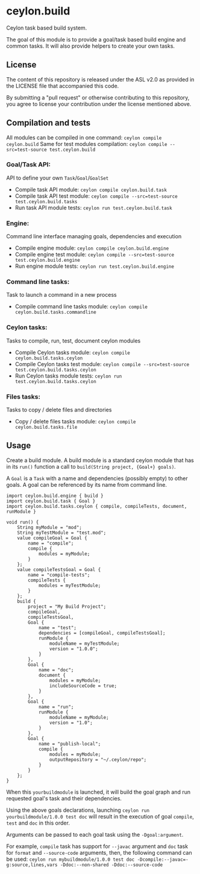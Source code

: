 ceylon.build
============

Ceylon task based build system.

The goal of this module is to provide a goal/task based build engine and common tasks.
It will also provide helpers to create your own tasks.

License
-------

The content of this repository is released under the ASL v2.0
as provided in the LICENSE file that accompanied this code.

By submitting a "pull request" or otherwise contributing to this repository, you
agree to license your contribution under the license mentioned above.

Compilation and tests
----------------------
All modules can be compiled in one command: `ceylon compile ceylon.build`
Same for test modules compilation: `ceylon compile --src=test-source test.ceylon.build`

### Goal/Task API:
API to define your own `Task`/`Goal`/`GoalSet`
* Compile task API module: `ceylon compile ceylon.build.task`
* Compile task API test module: `ceylon compile --src=test-source test.ceylon.build.tasks`
* Run task API module tests: `ceylon run test.ceylon.build.task`

### Engine:
Command line interface managing goals, dependencies and execution
* Compile engine module: `ceylon compile ceylon.build.engine`
* Compile engine test module: `ceylon compile --src=test-source test.ceylon.build.engine`
* Run engine module tests: `ceylon run test.ceylon.build.engine`

### Command line tasks:
Task to launch a command in a new process
* Compile command line tasks module: `ceylon compile ceylon.build.tasks.commandline`

### Ceylon tasks:
Tasks to compile, run, test, document ceylon modules
* Compile Ceylon tasks module: `ceylon compile ceylon.build.tasks.ceylon`
* Compile Ceylon tasks test module: `ceylon compile --src=test-source test.ceylon.build.tasks.ceylon`
* Run Ceylon tasks module tests: `ceylon run test.ceylon.build.tasks.ceylon`

### Files tasks:
Tasks to copy / delete files and directories
* Copy / delete files tasks module: `ceylon compile ceylon.build.tasks.file`

Usage
-----

Create a build module.
A build module is a standard ceylon module that has in its `run()` function a call to
`build(String project, {Goal+} goals)`.

A `Goal` is a `Task` with a name and dependencies (possibly empty) to other goals.
A goal can be referenced by its name from command line.

```ceylon
import ceylon.build.engine { build }
import ceylon.build.task { Goal }
import ceylon.build.tasks.ceylon { compile, compileTests, document, runModule }

void run() {
    String myModule = "mod";
    String myTestModule = "test.mod";
    value compileGoal = Goal {
        name = "compile";
        compile {
            modules = myModule;
        }
    };
    value compileTestsGoal = Goal {
        name = "compile-tests";
        compileTests {
            modules = myTestModule;
        }
    };
    build {
        project = "My Build Project";
        compileGoal,
        compileTestsGoal,
        Goal {
            name = "test";
            dependencies = [compileGoal, compileTestsGoal];
            runModule {
                moduleName = myTestModule;
                version = "1.0.0";
            }
        },
        Goal {
            name = "doc";
            document {
                modules = myModule;
                includeSourceCode = true;
            }
        },
        Goal {
            name = "run";
            runModule {
                moduleName = myModule;
                version = "1.0";
            }
        },
        Goal {
            name = "publish-local";
            compile {
                modules = myModule;
                outputRepository = "~/.ceylon/repo";
            }
        }
    };
}
```

When this `yourbuildmodule` is launched, it will build the goal graph and run requested goal's task and their
dependencies.

Using the above goals declarations, launching `ceylon run yourbuildmodule/1.0.0 test doc` will result in the
execution of goal `compile`, `test` and `doc` in this order.

Arguments can be passed to each goal task using the `-Dgoal:argument`.

For example, `compile` task has support for `--javac` argument and `doc` task for `format` and `--source-code`
arguments, then, the following command can be used:
`ceylon run mybuildmodule/1.0.0 test doc -Dcompile:--javac=-g:source,lines,vars -Ddoc:--non-shared -Ddoc:--source-code`

